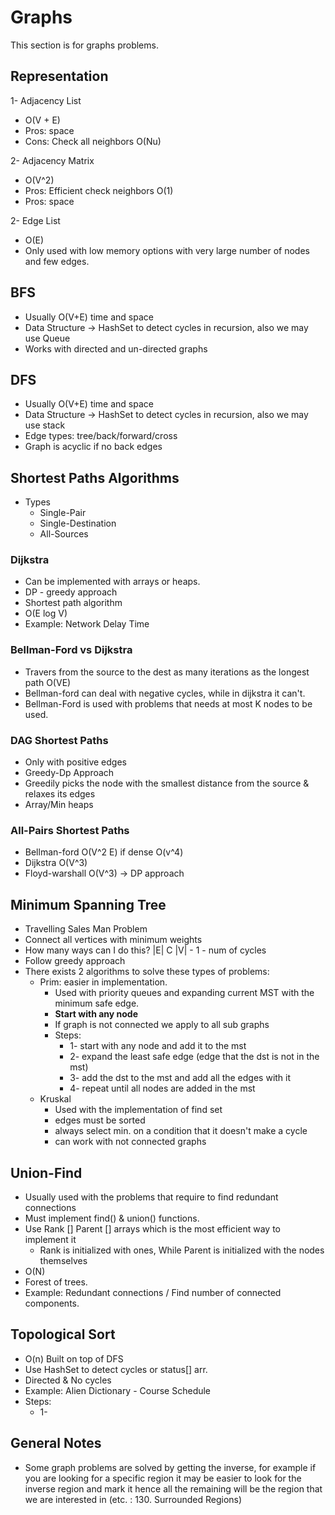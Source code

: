# Graphs
This section is for graphs problems.

## Representation

1- Adjacency List
  - O(V + E)
  - Pros: space 
  - Cons: Check all neighbors O(Nu)

2- Adjacency Matrix
  - O(V^2)  
  - Pros: Efficient check neighbors O(1)
  - Pros: space

2- Edge List
  - O(E)
  - Only used with low memory options with very large number of nodes and few edges.


## BFS

- Usually O(V+E) time and space
- Data Structure -> HashSet to detect cycles in recursion, also we may use Queue
- Works with directed and un-directed graphs

## DFS

- Usually O(V+E) time and space
- Data Structure -> HashSet to detect cycles in recursion, also we may use stack 
- Edge types: tree/back/forward/cross
- Graph is acyclic if no back edges

## Shortest Paths Algorithms

- Types
  - Single-Pair
  - Single-Destination
  - All-Sources

### Dijkstra 

- Can be implemented with arrays or heaps.
- DP - greedy approach
- Shortest path algorithm
- O(E log V)
- Example: Network Delay Time

### Bellman-Ford vs Dijkstra

- Travers from the source to the dest as many iterations as the longest path O(VE)
- Bellman-ford can deal with negative cycles, while in dijkstra it can't.
- Bellman-Ford is used with problems that needs at most K nodes to be used.

### DAG Shortest Paths

- Only with positive edges
- Greedy-Dp Approach
- Greedily picks the node with the smallest distance from the source & relaxes its edges
- Array/Min heaps

### All-Pairs Shortest Paths

- Bellman-ford O(V^2 E) if dense O(v^4)
- Dijkstra O(V^3)
- Floyd-warshall O(V^3) -> DP approach

## Minimum Spanning Tree

- Travelling Sales Man Problem
- Connect all vertices with minimum weights
- How many ways can I do this? |E| C |V| - 1 - num of cycles
- Follow greedy approach
- There exists 2 algorithms to solve these types of problems:
  - Prim: easier in implementation.
    - Used with priority queues and expanding current MST with the 
      minimum safe edge.
    - <b>Start with any node</b>
    - If graph is not connected we apply to all sub graphs
    - Steps: 
      - 1- start with any node and add it to the mst 
      - 2- expand the least safe edge (edge that the dst is not in the mst)
      - 3- add the dst to the mst and add all the edges with it
      - 4- repeat until all nodes are added in the mst
  - Kruskal
    - Used with the implementation of find set
    - edges must be sorted
    - always select min. on a condition that it doesn't make a cycle
    - can work with not connected graphs

## Union-Find

- Usually used with the problems that require to find redundant connections
- Must implement find() & union() functions.
- Use Rank [] Parent [] arrays which is the most efficient way to implement it
  - Rank is initialized with ones, While Parent is initialized with the nodes themselves
- O(N)
- Forest of trees.
- Example: Redundant connections / Find number of connected components.

## Topological Sort

- O(n) Built on top of DFS
- Use HashSet to detect cycles or status[] arr.
- Directed & No cycles 
- Example: Alien Dictionary - Course Schedule
- Steps: 
  - 1- 

## General Notes

- Some graph problems are solved by getting the inverse, for example if you are looking for a specific
  region it may be easier to look for the inverse region and mark it hence all the remaining 
  will be the region that we are interested in (etc. : 130. Surrounded Regions)